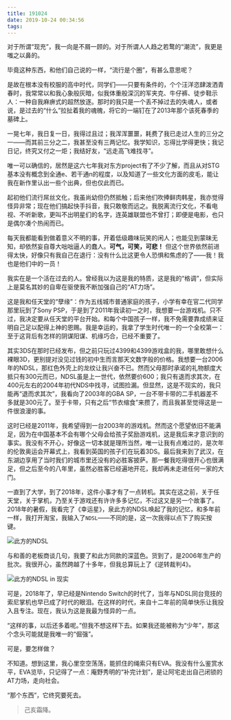 ```yaml
---
title: 191024
date: 2019-10-24 00:34:56
tags:
---
```

对于所谓“现充”，我一向是不屑一顾的。对于所谓人人趋之若鹜的“潮流”，我更是嗤之以鼻的。

毕竟这种东西，和他们自己说的一样，“流行是个圈”，有甚么意思呢？

是故在根本没有校服的高中时代，同学们——只要有条件的，个个汪洋恣肆泼洒青春时，我常常以和我心象般灰暗，似我体重般深沉的军夹克、牛仔裤、徒步鞋示人：一种自我麻痹式的超然放逐。那时的我只是一个丢不掉过去的失魂人，或者说，是过去的“什么”拉扯着我的魂魄，将它的一端钉在了2013年那个该死春季的墓碑上。

<!-- more -->

一晃七年，我日复一日，我得过且过；我浑浑噩噩，耗费了我已走过人生的三分之一——而其前三分之二，我甚至没有三两记忆。我学知识，忘得比学得更快；我记日记，终究又付之一炬；我结好友，“远走高飞难找寻”。

唯一可以确信的，居然是这六七年我对东方project有了不少了解，而且从对STG基本没有概念到全通e、若干通n的程度，以及知道了一些文化方面的皮毛，能让我在新作里认出一些个出典，但也仅此而已。

起初他们流行屌丝文化，我虽尚幼但仍然抵触；后来他们吹捧鲜肉韩星，我亦觉得怪异非常；现在他们搞起快手抖音，我只敢敬而远之。我脱离流行文化，不看电视、不听新歌，更叫不出明星们的名字，连英雄联盟也不曾打；即便是电影，也只是偶尔凑个热闹而已。

每天我都能看到做着意义不明的事，开着低级趣味玩笑的闲人；也能见到蒙昧无知，却依然妄自尊大咄咄逼人的蠢人。**可气，可笑，可悲！** 但这个世界依然前进得太快，好像只有我自己在退行：没有什么比这更令人恐惧和焦虑的了——我！我也是他们中的一员！

我实在是一个活在过去的人。曾经我以为这是我的特质，这是我的“格调”，但实际上是莫名其妙的自卑在驱使我不断加强自己的“AT力场”。

这是我和任天堂的“孽缘”：作为五线城市普通家庭的孩子，小学有幸在官二代同学那里玩到了Sony PSP，于是到了2011年我读初一之时，我想要一台游戏机。只不过，我决定要从任天堂的平台开始。和每个中国孩子一样，我不免需要靠成绩来证明自己足以配得上神的恩赐。我是幸运的，我拿了学生时代唯一的一个全校第一：至于这背后有怎样的阴谋阳谋、机缘巧合，已经不重要了。

其实3DS在那时已经发布，但之前只玩过4399和4399游戏盒的我，哪里敢想什么裸眼3D，更别提对没见过钱的初中生而言那天文数字般的价格。我想要一台2006年的NDSL，那红色外壳上的龙纹让我兴奋不已。然而父母那时承诺的礼物额度大抵只有300元而已，NDSL虽是上一世代，依然要价600；我只有退而求其次，在400元左右的2004年初代NDS中找寻，试图捡漏。但显然，这是不现实的，我只能再“退而求其次”，我看向了2003年的GBA SP，一台不带卡带的二手机器差不多就是300元了。至于卡带，只有之后“节衣缩食”来攒了，而且我甚至觉得这是一件很浪漫的事。

这时已经是2011年，我希望得到一台2003年的游戏机。然而这个愿望依旧不能满足，因为在中国基本不会有哪个父母会给孩子奖励游戏机，这是我后来才意识到的事实。我没有不开心，好像这一切本就是理所当然，唯一让我有点难过的，是次年的伦敦奥运会开幕式上，我看到英国的孩子们在玩着3DS。最后我来到了武汉，在东湖边享用了当时我们的城市里还没有的必胜客披萨。那一餐我吃得很开心也很满足，但之后至今的八年里，虽然必胜客已经遍地开花，我却再未走进任何一家的大门。

一直到了大学，到了2018年，这件小事才有了一点转机。其实在这之前，关于任天堂，关于掌机，乃至关于游戏还有许许多多记忆，不过这又是另一个故事了。2018年的暑假，我看完了《幸运星》，泉此方的NDSL唤起了我的记忆，和多年前一样，我打开淘宝，我输入了`NDSL`——不同的是，这一次我得以点下了购买按键。

![此方的NDSL](https://raw.githubusercontent.com/Macyrate/Macyrate.github.io/photo/konata.jpg)

与和善的老板商谈几句，我要了和此方同款的深蓝色。货到了，是2006年生产的批次。我很开心，虽然跨越了十多年，但我总算玩上了《逆转裁判4》。

![此方的NDSL in 现实](https://raw.githubusercontent.com/Macyrate/Macyrate.github.io/photo/ndsl.jpg)

可是，2018年了，早已经是Nintendo Switch的时代了，当年与NDSL同台竞技的索尼掌机也早已成了时代的眼泪。在这样的时代，来自十二年前的简单快乐让我投入且专注。现在，我认为这是我最为怪异的一点。

“这样的事，以后还多着呢。”但我不想这样下去。如果我还能被称为“少年”，那这个念头可能就是我唯一的“倔强”。

可是，要怎样做？

不知道。想到这里，我心里空空荡荡，能抓住的绳索只有EVA。我没有什么鉴赏水平，EVA览毕，只记得了一点：庵野秀明的“补完计划”，是让阿宅走出自己闭锁的AT力场，走向社会。

“那个东西”，它终究要死去。

> 己亥霜降。